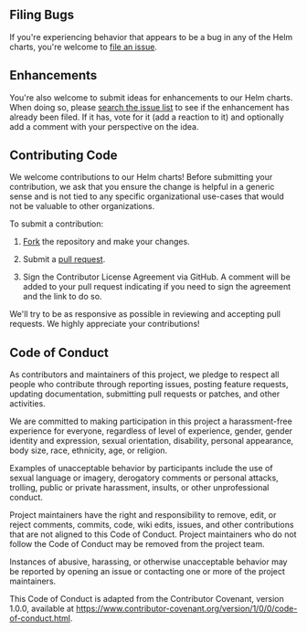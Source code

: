 ## Filing Bugs

If you're experiencing behavior that appears to be a bug in any of the Helm charts, you're welcome to [file an issue](https://github.com/rstudio/helm/issues/new). 

## Enhancements

You're also welcome to submit ideas for enhancements to our Helm charts. When doing so, please [search the issue list](https://github.com/rstudio/helm/issues) to see if the enhancement has already been filed. If it has, vote for it (add a reaction to it) and optionally add a comment with your perspective on the idea. 

## Contributing Code

We welcome contributions to our Helm charts! Before submitting your contribution, we ask that you ensure the change is helpful in a generic sense and is not tied to any specific organizational use-cases that would not be valuable to other organizations.

To submit a contribution:

1. [Fork](https://github.com/rstudio/helm/fork) the repository and make your changes.

2. Submit a [pull request](https://help.github.com/articles/using-pull-requests).

3. Sign the Contributor License Agreement via GitHub. A comment will be added to your pull request indicating if you need to sign the agreement and the link to do so.

We'll try to be as responsive as possible in reviewing and accepting pull requests. We highly appreciate your contributions!

## Code of Conduct

As contributors and maintainers of this project, we pledge to respect all people who contribute through reporting issues, posting feature requests, updating documentation, submitting pull requests or patches, and other activities.

We are committed to making participation in this project a harassment-free experience for everyone, regardless of level of experience, gender, gender identity and expression, sexual orientation, disability, personal appearance, body size, race, ethnicity, age, or religion.

Examples of unacceptable behavior by participants include the use of sexual language or imagery, derogatory comments or personal attacks, trolling, public or private harassment, insults, or other unprofessional conduct.

Project maintainers have the right and responsibility to remove, edit, or reject comments, commits, code, wiki edits, issues, and other contributions that are not aligned to this Code of Conduct. Project maintainers who do not follow the Code of Conduct may be removed from the project team.

Instances of abusive, harassing, or otherwise unacceptable behavior may be reported by opening an issue or contacting one or more of the project maintainers.

This Code of Conduct is adapted from the Contributor Covenant, version 1.0.0, available at <https://www.contributor-covenant.org/version/1/0/0/code-of-conduct.html>.
